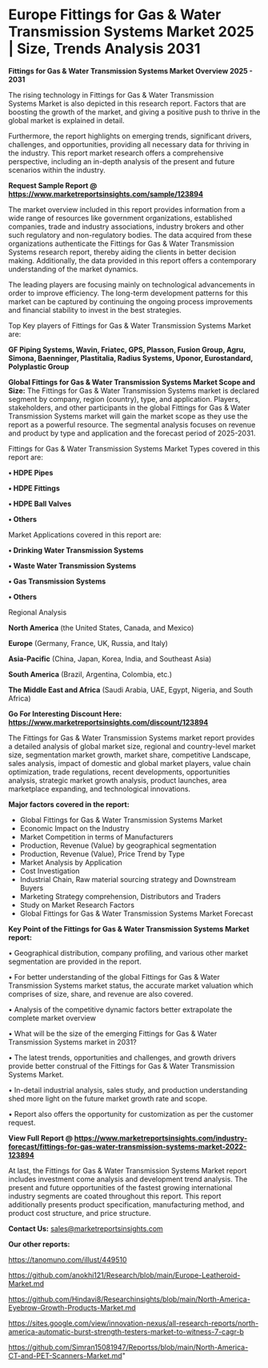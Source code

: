 # Europe Fittings for Gas & Water Transmission Systems Market 2025 | Size, Trends Analysis 2031

<Strong> Fittings for Gas & Water Transmission Systems Market Overview 2025 - 2031</strong>

The rising technology in Fittings for Gas & Water Transmission Systems Market is also depicted in this research report. Factors that are boosting the growth of the market, and giving a positive push to thrive in the global market is explained in detail.

Furthermore, the report highlights on emerging trends, significant drivers, challenges, and opportunities, providing all necessary data for thriving in the industry. This report market research offers a comprehensive perspective, including an in-depth analysis of the present and future scenarios within the industry.

<strong>Request Sample Report @ <a href=https://www.marketreportsinsights.com/sample/123894>https://www.marketreportsinsights.com/sample/123894</a></strong>

The market overview included in this report provides information from a wide range of resources like government organizations, established companies, trade and industry associations, industry brokers and other such regulatory and non-regulatory bodies. The data acquired from these organizations authenticate the Fittings for Gas & Water Transmission Systems research report, thereby aiding the clients in better decision making. Additionally, the data provided in this report offers a contemporary understanding of the market dynamics.

The leading players are focusing mainly on technological advancements in order to improve efficiency. The long-term development patterns for this market can be captured by continuing the ongoing process improvements and financial stability to invest in the best strategies.

Top Key players of Fittings for Gas & Water Transmission Systems Market are:

<strong>GF Piping Systems, Wavin, Friatec, GPS, Plasson, Fusion Group, Agru, Simona, Baenninger, Plastitalia, Radius Systems, Uponor, Eurostandard, Polyplastic Group</strong>

<strong><b>Global Fittings for Gas & Water Transmission Systems Market Scope and Size:</b></strong>
The Fittings for Gas & Water Transmission Systems market is declared segment by company, region (country), type, and application. Players, stakeholders, and other participants in the global Fittings for Gas & Water Transmission Systems market will gain the market scope as they use the report as a powerful resource. The segmental analysis focuses on revenue and product by type and application and the forecast period of 2025-2031.

Fittings for Gas & Water Transmission Systems Market Types covered in this report are:

<strong>• HDPE Pipes

• HDPE Fittings

• HDPE Ball Valves

• Others</strong>

Market Applications covered in this report are:

<strong>• Drinking Water Transmission Systems

• Waste Water Transmission Systems

• Gas Transmission Systems

• Others</strong> 

Regional Analysis

<strong>North America</strong> (the United States, Canada, and Mexico)

<strong>Europe</strong> (Germany, France, UK, Russia, and Italy)

<strong>Asia-Pacific</strong> (China, Japan, Korea, India, and Southeast Asia)

<strong>South America</strong> (Brazil, Argentina, Colombia, etc.)

<strong>The Middle East and Africa</strong> (Saudi Arabia, UAE, Egypt, Nigeria, and South Africa)

<strong>Go For Interesting Discount Here: <a href=https://www.marketreportsinsights.com/discount/123894>https://www.marketreportsinsights.com/discount/123894</a></strong>

The Fittings for Gas & Water Transmission Systems market report provides a detailed analysis of global market size, regional and country-level market size, segmentation market growth, market share, competitive Landscape, sales analysis, impact of domestic and global market players, value chain optimization, trade regulations, recent developments, opportunities analysis, strategic market growth analysis, product launches, area marketplace expanding, and technological innovations.

<strong><b>Major factors covered in the report:</b></strong>
<ul>
  <li>Global Fittings for Gas & Water Transmission Systems Market </li>
  <li>Economic Impact on the Industry</li>
  <li>Market Competition in terms of Manufacturers</li>
  <li>Production, Revenue (Value) by geographical segmentation</li>
  <li>Production, Revenue (Value), Price Trend by Type</li>
  <li>Market Analysis by Application</li>
  <li>Cost Investigation</li>
  <li>Industrial Chain, Raw material sourcing strategy and Downstream Buyers</li>
  <li>Marketing Strategy comprehension, Distributors and Traders</li>
  <li>Study on Market Research Factors</li>
  <li>Global Fittings for Gas & Water Transmission Systems Market Forecast</li>
</ul>

<strong><b>Key Point of the Fittings for Gas & Water Transmission Systems Market report:</b></strong>

• Geographical distribution, company profiling, and various other market segmentation are provided in the report.

• For better understanding of the global Fittings for Gas & Water Transmission Systems market status, the accurate market valuation which comprises of size, share, and revenue are also covered.

• Analysis of the competitive dynamic factors better extrapolate the complete market overview

• What will be the size of the emerging Fittings for Gas & Water Transmission Systems market in 2031?

• The latest trends, opportunities and challenges, and growth drivers provide better construal of the Fittings for Gas & Water Transmission Systems Market.

• In-detail industrial analysis, sales study, and production understanding shed more light on the future market growth rate and scope.

• Report also offers the opportunity for customization as per the customer request.

<strong><b>View Full Report @ <a href=https://www.marketreportsinsights.com/industry-forecast/fittings-for-gas-water-transmission-systems-market-2022-123894>https://www.marketreportsinsights.com/industry-forecast/fittings-for-gas-water-transmission-systems-market-2022-123894</a></b></strong>


At last, the Fittings for Gas & Water Transmission Systems Market report includes investment come analysis and development trend analysis. The present and future opportunities of the fastest growing international industry segments are coated throughout this report. This report additionally presents product specification, manufacturing method, and product cost structure, and price structure.

<strong>Contact Us:</strong>
sales@marketreportsinsights.com

<strong>Our other reports:</strong>

<a href=https://tanomuno.com/illust/449510>https://tanomuno.com/illust/449510</a>

<a href=https://github.com/anokhi121/Research/blob/main/Europe-Leatheroid-Market.md>https://github.com/anokhi121/Research/blob/main/Europe-Leatheroid-Market.md</a>

<a href=https://github.com/Hindavi8/Researchinsights/blob/main/North-America-Eyebrow-Growth-Products-Market.md>https://github.com/Hindavi8/Researchinsights/blob/main/North-America-Eyebrow-Growth-Products-Market.md</a>

<a href=https://sites.google.com/view/innovation-nexus/all-research-reports/north-america-automatic-burst-strength-testers-market-to-witness-7-cagr-b>https://sites.google.com/view/innovation-nexus/all-research-reports/north-america-automatic-burst-strength-testers-market-to-witness-7-cagr-b</a>

<a href=https://github.com/Simran15081947/Reportss/blob/main/North-America-CT-and-PET-Scanners-Market.md>https://github.com/Simran15081947/Reportss/blob/main/North-America-CT-and-PET-Scanners-Market.md</a>"
